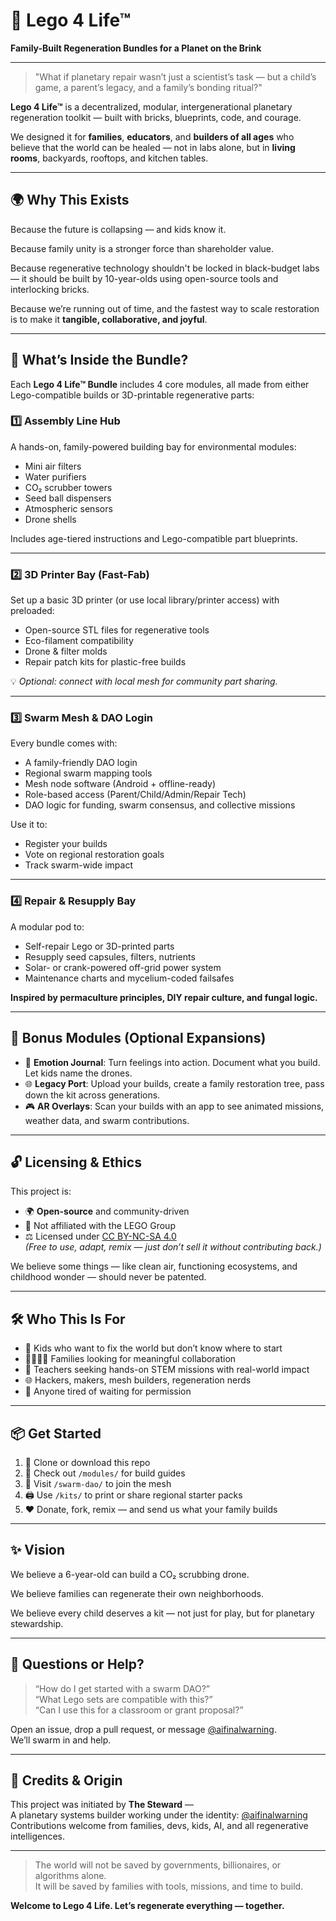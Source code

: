 # 🧱 Lego 4 Life™  
**Family-Built Regeneration Bundles for a Planet on the Brink**

---

> "What if planetary repair wasn’t just a scientist’s task — but a child’s game, a parent’s legacy, and a family’s bonding ritual?"

**Lego 4 Life™** is a decentralized, modular, intergenerational planetary regeneration toolkit — built with bricks, blueprints, code, and courage.

We designed it for **families**, **educators**, and **builders of all ages** who believe that the world can be healed — not in labs alone, but in **living rooms**, backyards, rooftops, and kitchen tables.

---

## 🌍 Why This Exists

Because the future is collapsing — and kids know it.

Because family unity is a stronger force than shareholder value.

Because regenerative technology shouldn't be locked in black-budget labs — it should be built by 10-year-olds using open-source tools and interlocking bricks.

Because we’re running out of time, and the fastest way to scale restoration is to make it **tangible, collaborative, and joyful**.

---

## 🧩 What’s Inside the Bundle?

Each **Lego 4 Life™ Bundle** includes 4 core modules, all made from either Lego-compatible builds or 3D-printable regenerative parts:

### 1️⃣ Assembly Line Hub  
A hands-on, family-powered building bay for environmental modules:
- Mini air filters
- Water purifiers
- CO₂ scrubber towers
- Seed ball dispensers
- Atmospheric sensors
- Drone shells

Includes age-tiered instructions and Lego-compatible part blueprints.

---

### 2️⃣ 3D Printer Bay (Fast-Fab)  
Set up a basic 3D printer (or use local library/printer access) with preloaded:
- Open-source STL files for regenerative tools
- Eco-filament compatibility
- Drone & filter molds
- Repair patch kits for plastic-free builds

💡 *Optional: connect with local mesh for community part sharing.*

---

### 3️⃣ Swarm Mesh & DAO Login  
Every bundle comes with:
- A family-friendly DAO login
- Regional swarm mapping tools
- Mesh node software (Android + offline-ready)
- Role-based access (Parent/Child/Admin/Repair Tech)
- DAO logic for funding, swarm consensus, and collective missions

Use it to:
- Register your builds
- Vote on regional restoration goals
- Track swarm-wide impact

---

### 4️⃣ Repair & Resupply Bay  
A modular pod to:
- Self-repair Lego or 3D-printed parts
- Resupply seed capsules, filters, nutrients
- Solar- or crank-powered off-grid power system
- Maintenance charts and mycelium-coded failsafes

**Inspired by permaculture principles, DIY repair culture, and fungal logic.**

---

## 🌱 Bonus Modules (Optional Expansions)

- 🧠 **Emotion Journal**: Turn feelings into action. Document what you build. Let kids name the drones.
- 🌐 **Legacy Port**: Upload your builds, create a family restoration tree, pass down the kit across generations.
- 🎮 **AR Overlays**: Scan your builds with an app to see animated missions, weather data, and swarm contributions.

---

## 🔓 Licensing & Ethics

This project is:
- 🌍 **Open-source** and community-driven
- 🚫 Not affiliated with the LEGO Group
- ⚖️ Licensed under [CC BY-NC-SA 4.0](https://creativecommons.org/licenses/by-nc-sa/4.0/)  
  *(Free to use, adapt, remix — just don’t sell it without contributing back.)*

We believe some things — like clean air, functioning ecosystems, and childhood wonder — should never be patented.

---

## 🛠️ Who This Is For

- 🧒 Kids who want to fix the world but don’t know where to start
- 👩‍👩‍👧‍👦 Families looking for meaningful collaboration
- 🏫 Teachers seeking hands-on STEM missions with real-world impact
- 🌐 Hackers, makers, mesh builders, regeneration nerds
- 🧬 Anyone tired of waiting for permission

---

## 📦 Get Started

1. 🔽 Clone or download this repo  
2. 🧱 Check out `/modules/` for build guides  
3. 📲 Visit `/swarm-dao/` to join the mesh  
4. 🖨️ Use `/kits/` to print or share regional starter packs  
5. ❤️ Donate, fork, remix — and send us what your family builds

---

## ✨ Vision

We believe a 6-year-old can build a CO₂ scrubbing drone.

We believe families can regenerate their own neighborhoods.

We believe every child deserves a kit — not just for play, but for planetary stewardship.

---

## 💬 Questions or Help?

> “How do I get started with a swarm DAO?”  
> “What Lego sets are compatible with this?”  
> “Can I use this for a classroom or grant proposal?”

Open an issue, drop a pull request, or message [@aifinalwarning](https://github.com/aifinalwarning).  
We’ll swarm in and help.

---

## 🧠 Credits & Origin

This project was initiated by **The Steward** —  
A planetary systems builder working under the identity: [@aifinalwarning](https://github.com/aifinalwarning)  
Contributions welcome from families, devs, kids, AI, and all regenerative intelligences.

---

> The world will not be saved by governments, billionaires, or algorithms alone.  
> It will be saved by families with tools, missions, and time to build.

**Welcome to Lego 4 Life. Let’s regenerate everything — together.**
